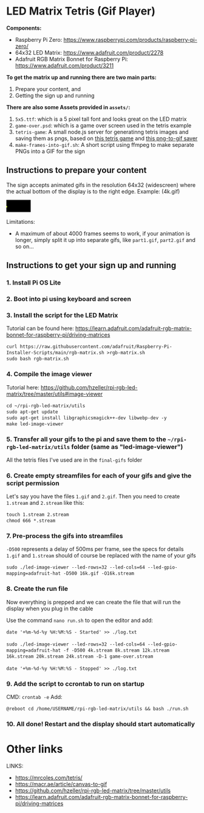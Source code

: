 # LED Matrix Tetris (Gif Player)

**Components:**
* Raspberry Pi Zero: https://www.raspberrypi.com/products/raspberry-pi-zero/
* 64x32 LED Matrix: https://www.adafruit.com/product/2278
* Adafruit RGB Matrix Bonnet for Raspberry Pi: https://www.adafruit.com/product/3211


**To get the matrix up and running there are two main parts:**
1. Prepare your content, and
2. Getting the sign up and running


**There are also some Assets provided in `assets/`:**
1. `5x5.ttf`: which is a 5 pixel tall font and looks great on the LED matrix
2. `game-over.psd`: which is a game over screen used in the tetris example
3. `tetris-game`: A small node.js server for generatinng tetris images and saving them as pngs, based on [this tetris game](https://mrcoles.com/tetris/) and [this png-to-gif saver](https://macr.ae/article/canvas-to-gif)
4. `make-frames-into-gif.sh`: A short script using ffmpeg to make separate PNGs into a GIF for the sign

## Instructions to prepare your content

The sign accepts animated gifs in the resolution 64x32 (widescreen) where the actual bottom of the display is to the right edge.
Example: (4k.gif)
   
![4k.gif](final-gifs/4k.gif)

Limitations: 
* A maximum of about 4000 frames seems to work, if your animation is longer, simply split it up into separate gifs, like `part1.gif`, `part2.gif` and so on...

## Instructions to get your sign up and running

### 1. Install Pi OS Lite

### 2. Boot into pi using keyboard and screen

### 3. Install the script for the LED Matrix
Tutorial can be found here: https://learn.adafruit.com/adafruit-rgb-matrix-bonnet-for-raspberry-pi/driving-matrices

```
curl https://raw.githubusercontent.com/adafruit/Raspberry-Pi-Installer-Scripts/main/rgb-matrix.sh >rgb-matrix.sh
sudo bash rgb-matrix.sh
```

### 4. Compile the image viewer
Tutorial here: https://github.com/hzeller/rpi-rgb-led-matrix/tree/master/utils#image-viewer

```
cd ~/rpi-rgb-led-matrix/utils
sudo apt-get update
sudo apt-get install libgraphicsmagick++-dev libwebp-dev -y
make led-image-viewer
```

### 5. Transfer all your gifs to the pi and save them to the `~/rpi-rgb-led-matrix/utils` folder (same as "led-image-viewer")

All the tetris files I've used are in the `final-gifs` folder

### 6. Create empty streamfiles for each of your gifs and give the script permission
Let's say you have the files `1.gif` and `2.gif`. Then you need to create `1.stream` and `2.stream` like this:

```
touch 1.stream 2.stream
chmod 666 *.stream
```

### 7. Pre-process the gifs into streamfiles

`-D500` represents a delay of 500ms per frame, see the specs for details
`1.gif` and `1.stream` should of course be replaced with the name of your gifs

```
sudo ./led-image-viewer --led-rows=32 --led-cols=64 --led-gpio-mapping=adafruit-hat -D500 16k.gif -O16k.stream
```

### 8. Create the run file
Now everything is prepped and we can create the file that will run the display when you plug in the cable

Use the command `nano run.sh` to open the editor and add:
```
date '+%m-%d-%y %H:%M:%S - Started' >> ./log.txt

sudo ./led-image-viewer --led-rows=32 --led-cols=64 --led-gpio-mapping=adafruit-hat -f -D500 4k.stream 8k.stream 12k.stream 16k.stream 20k.stream 24k.stream -D-1 game-over.stream 

date '+%m-%d-%y %H:%M:%S - Stopped' >> ./log.txt
```

### 9. Add the script to ccrontab to run on startup

CMD: `crontab -e`
Add:
```
@reboot cd /home/USERNAME/rpi-rgb-led-matrix/utils && bash ./run.sh
```

### 10. All done! Restart and the display should start automatically



# Other links
LINKS:
* https://mrcoles.com/tetris/
* https://macr.ae/article/canvas-to-gif
* https://github.com/hzeller/rpi-rgb-led-matrix/tree/master/utils
* https://learn.adafruit.com/adafruit-rgb-matrix-bonnet-for-raspberry-pi/driving-matrices

